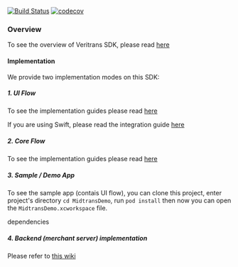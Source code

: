[![Build Status](https://travis-ci.org/veritrans/Veritrans-ios-sdk.svg?branch=development)](https://travis-ci.org/veritrans/Veritrans-ios-sdk)
[![codecov](https://codecov.io/gh/veritrans/Veritrans-ios-sdk/branch/master/graph/badge.svg)](https://codecov.io/gh/veritrans/Veritrans-ios-sdk)


### Overview
To see the overview of Veritrans SDK, please read [here](https://github.com/veritrans/Veritrans-ios-sdk/wiki/Getting-started-with-the-Veritrans-SDK)

#### Implementation

We provide two implementation modes on this SDK:

##### 1. UI Flow
To see the implementation guides please read [here](https://github.com/veritrans/Veritrans-ios-sdk/blob/master/MidtransKit/code_usage.md)

If you are using Swift, please read the integration guide [here](https://github.com/veritrans/Veritrans-ios-sdk/blob/master/MidtransKit/code_usage_swift.md)

##### 2. Core Flow
To see the implementation guides please read [here](https://github.com/veritrans/Veritrans-ios-sdk/blob/master/MidtransCoreKit/code_usage.md)

##### 3. Sample / Demo App
To see the sample app (contais UI flow), you can clone this project, enter project's directory `cd MidtransDemo`, run `pod install` then now you can open the `MidtransDemo.xcworkspace` file.

dependencies
##### 4. Backend (merchant server) implementation
Please refer to [this wiki](https://github.com/veritrans/veritrans-android/wiki/Implementation-for-Merchant-Server)
